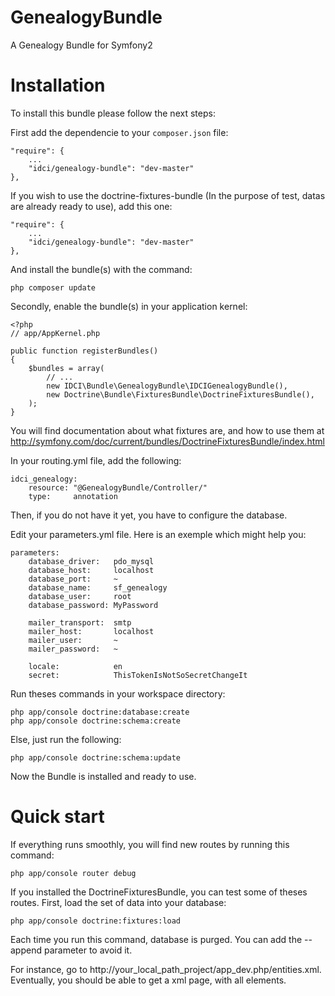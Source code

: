 GenealogyBundle
===============

A Genealogy Bundle for Symfony2

Installation
============

To install this bundle please follow the next steps:

First add the dependencie to your `composer.json` file:

    "require": {
        ...
        "idci/genealogy-bundle": "dev-master"
    },

If you wish to use the doctrine-fixtures-bundle (In the purpose of test, datas are already ready to use), add this one:

    "require": {
        ...
        "idci/genealogy-bundle": "dev-master"
    },

And install the bundle(s) with the command:

    php composer update

Secondly, enable the bundle(s) in your application kernel:

    <?php
    // app/AppKernel.php

    public function registerBundles()
    {
        $bundles = array(
            // ...
            new IDCI\Bundle\GenealogyBundle\IDCIGenealogyBundle(),
            new Doctrine\Bundle\FixturesBundle\DoctrineFixturesBundle(),
        );
    }

You will find documentation about what fixtures are, and how to use them at http://symfony.com/doc/current/bundles/DoctrineFixturesBundle/index.html

In your routing.yml file, add the following:

    idci_genealogy:
        resource: "@GenealogyBundle/Controller/"
        type:     annotation

Then, if you do not have it yet, you have to configure the database.

Edit your parameters.yml file. Here is an exemple which might help you:

    parameters:
        database_driver:   pdo_mysql
        database_host:     localhost
        database_port:     ~
        database_name:     sf_genealogy
        database_user:     root
        database_password: MyPassword

        mailer_transport:  smtp
        mailer_host:       localhost
        mailer_user:       ~
        mailer_password:   ~

        locale:            en
        secret:            ThisTokenIsNotSoSecretChangeIt

Run theses commands in your workspace directory:

    php app/console doctrine:database:create
    php app/console doctrine:schema:create

Else, just run the following:

    php app/console doctrine:schema:update

Now the Bundle is installed and ready to use.

Quick start
===========

If everything runs smoothly, you will find new routes by running this command:

    php app/console router debug

If you installed the DoctrineFixturesBundle, you can test some of theses routes.
First, load the set of data into your database:

    php app/console doctrine:fixtures:load

Each time you run this command, database is purged. You can add the --append parameter to avoid it.

For instance, go to http://your_local_path_project/app_dev.php/entities.xml. 
Eventually, you should be able to get a xml page, with all elements.